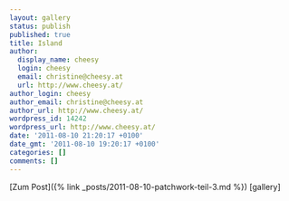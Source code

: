 ```yaml
---
layout: gallery
status: publish
published: true
title: Island
author:
  display_name: cheesy
  login: cheesy
  email: christine@cheesy.at
  url: http://www.cheesy.at/
author_login: cheesy
author_email: christine@cheesy.at
author_url: http://www.cheesy.at/
wordpress_id: 14242
wordpress_url: http://www.cheesy.at/
date: '2011-08-10 21:20:17 +0100'
date_gmt: '2011-08-10 19:20:17 +0100'
categories: []
comments: []
---
```


[Zum Post]({% link _posts/2011-08-10-patchwork-teil-3.md %})
[gallery]<!--:-->
